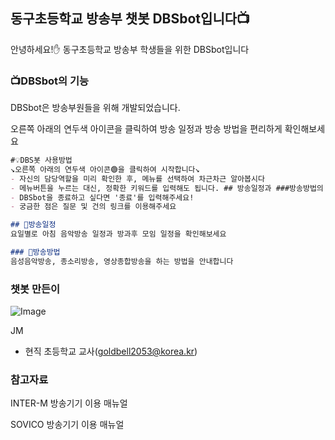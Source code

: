## 동구초등학교 방송부 챗봇 DBSbot입니다📺

안녕하세요!✋ 동구초등학교 방송부 학생들을 위한 DBSbot입니다

### 📺DBSbot의 기능

DBSbot은 방송부원들을 위해 개발되었습니다. 

오른쪽 아래의 연두색 아이콘을 클릭하여 방송 일정과 방송 방법을 편리하게 확인해보세요

```markdown
#💡DBS봇 사용방법
↘오른쪽 아래의 연두색 아이콘🟢을 클릭하여 시작합니다↘
- 자신의 담당역할을 미리 확인한 후, 메뉴를 선택하여 차근차근 알아봅시다
- 메뉴버튼을 누르는 대신, 정확한 키워드를 입력해도 됩니다. ## 방송일정과 ###방송방법의 키워드를 입력해주세요
- DBSbot을 종료하고 싶다면 '종료'를 입력해주세요!
- 궁금한 점은 질문 및 건의 링크를 이용해주세요

## 📡방송일정
요일별로 아침 음악방송 일정과 방과후 모임 일정을 확인해보세요

### 🎥방송방법
음성음악방송, 종소리방송, 영상종합방송을 하는 방법을 안내합니다

```

### 챗봇 만든이

![Image](https://user-images.githubusercontent.com/56920885/171213413-d376c5eb-35a5-4ca4-a563-6d1553daf113.png)

JM
* 현직 초등학교 교사(goldbell2053@korea.kr)

### 참고자료
INTER-M 방송기기 이용 매뉴얼

SOVICO 방송기기 이용 매뉴얼

